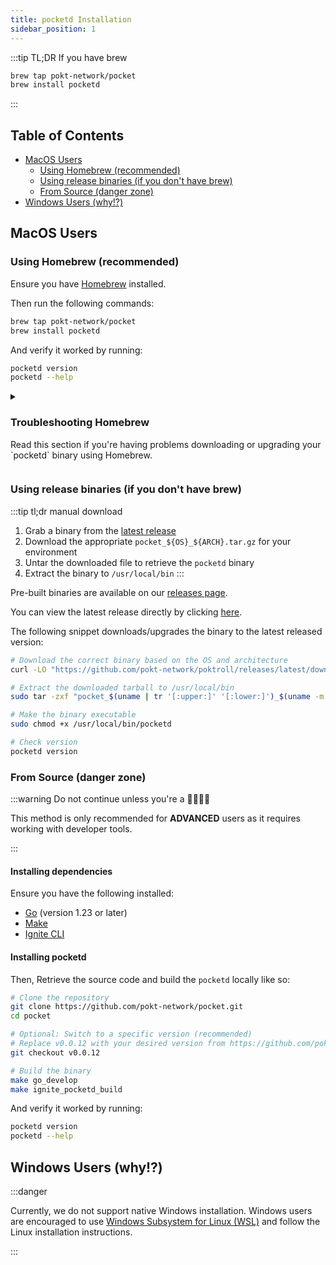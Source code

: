 ```yaml
---
title: pocketd Installation
sidebar_position: 1
---
```


:::tip TL;DR If you have brew

```bash
brew tap pokt-network/pocket
brew install pocketd
```

:::

## Table of Contents <!-- omit in toc -->

- [MacOS Users](#macos-users)
  - [Using Homebrew (recommended)](#using-homebrew-recommended)
  - [Using release binaries (if you don't have brew)](#using-release-binaries-if-you-dont-have-brew)
  - [From Source (danger zone)](#from-source-danger-zone)
- [Windows Users (why!?)](#windows-users-why)

## MacOS Users

### Using Homebrew (recommended)

Ensure you have [Homebrew](https://brew.sh/) installed.

Then run the following commands:

```bash
brew tap pokt-network/pocket
brew install pocketd
```

And verify it worked by running:

```bash
pocketd version
pocketd --help
```

<details>
<summary>
<h3>Troubleshooting Homebrew</h3>
<p>
Read this section if you're having problems downloading or upgrading your `pocketd` binary using Homebrew.
</p>
</summary>

The source code for the Homebrew formula is available in the [homebrew-pocket](https://github.com/pokt-network/homebrew-pocket) repository.

If you encounter any issues, like being unable to install the latest version, you can try the following:

```bash
brew update
brew upgrade pocketd
```

Or as a last resort, you can try the following:

```bash
brew tap --repair
brew untap pokt-network/pocket
brew uninstall pocketd
brew tap pokt-network/pocket
brew install pocketd
```

</details>

### Using release binaries (if you don't have brew)

:::tip tl;dr manual download

1. Grab a binary from the [latest release](https://github.com/pokt-network/poktroll/releases/latest)
2. Download the appropriate `pocket_${OS}_${ARCH}.tar.gz` for your environment
3. Untar the downloaded file to retrieve the `pocketd` binary
4. Extract the binary to `/usr/local/bin`
   :::

Pre-built binaries are available on our [releases page](https://github.com/pokt-network/poktroll/releases).

You can view the latest release directly by clicking [here](https://github.com/pokt-network/poktroll/releases/latest).

The following snippet downloads/upgrades the binary to the latest released version:

```bash
# Download the correct binary based on the OS and architecture
curl -LO "https://github.com/pokt-network/poktroll/releases/latest/download/pocket_$(uname | tr '[:upper:]' '[:lower:]')_$(uname -m | sed 's/x86_64/amd64/;s/aarch64/arm64/').tar.gz"

# Extract the downloaded tarball to /usr/local/bin
sudo tar -zxf "pocket_$(uname | tr '[:upper:]' '[:lower:]')_$(uname -m | sed 's/x86_64/amd64/;s/aarch64/arm64/').tar.gz" -C /usr/local/bin

# Make the binary executable
sudo chmod +x /usr/local/bin/pocketd

# Check version
pocketd version
```

### From Source (danger zone)

:::warning Do not continue unless you're a 🚀👨‍💻💎

This method is only recommended for **ADVANCED** users as it requires working with developer tools.

:::

#### Installing dependencies <!-- omit in toc -->

Ensure you have the following installed:

- [Go](https://go.dev/doc/install) (version 1.23 or later)
- [Make](https://www.gnu.org/software/make/)
- [Ignite CLI](https://docs.ignite.com/welcome/install)

#### Installing pocketd <!-- omit in toc -->

Then, Retrieve the source code and build the `pocketd` locally like so:

```bash
# Clone the repository
git clone https://github.com/pokt-network/pocket.git
cd pocket

# Optional: Switch to a specific version (recommended)
# Replace v0.0.12 with your desired version from https://github.com/pokt-network/poktroll/releases
git checkout v0.0.12

# Build the binary
make go_develop
make ignite_pocketd_build
```

And verify it worked by running:

```bash
pocketd version
pocketd --help
```

## Windows Users (why!?)

:::danger

Currently, we do not support native Windows installation. Windows users are encouraged
to use [Windows Subsystem for Linux (WSL)](https://docs.microsoft.com/en-us/windows/wsl/install)
and follow the Linux installation instructions.

:::
